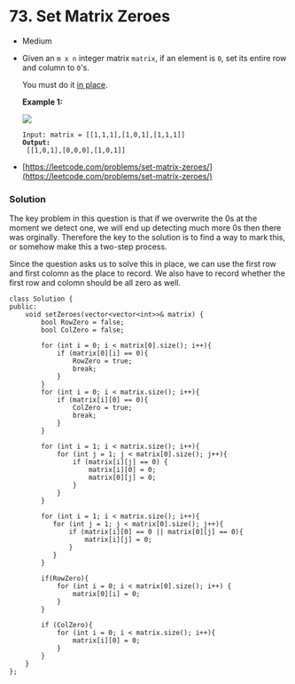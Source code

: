 # 73. Set Matrix Zeroes

* Medium
*   Given an `m x n` integer matrix `matrix`, if an element is `0`, set its entire row and column to `0`'s.

    You must do it [in place](https://en.wikipedia.org/wiki/In-place\_algorithm).

    &#x20;

    **Example 1:**

    ![](https://assets.leetcode.com/uploads/2020/08/17/mat1.jpg)

    <pre><code>Input: matrix = [[1,1,1],[1,0,1],[1,1,1]]
    <strong>Output:
    </strong> [[1,0,1],[0,0,0],[1,0,1]]</code></pre>
* [https://leetcode.com/problems/set-matrix-zeroes/](https://leetcode.com/problems/set-matrix-zeroes/)

### Solution&#x20;

The key problem in this question is that if we overwrite the 0s at the moment we detect one, we will end up detecting much more 0s then there was orginally. Therefore the key to the solution is to find a way to mark this, or somehow make this a two-step process.&#x20;

Since the question asks us to solve this in place, we can use the first row and first colomn as the place to record. We also have to record whether the first row and colomn should be all zero as well.&#x20;

```
class Solution {
public:
    void setZeroes(vector<vector<int>>& matrix) {
        bool RowZero = false;
        bool ColZero = false;
        
        for (int i = 0; i < matrix[0].size(); i++){ 
            if (matrix[0][i] == 0){
                RowZero = true;
                break;
            } 
        }
        for (int i = 0; i < matrix.size(); i++){ 
            if (matrix[i][0] == 0){
                ColZero = true;
                break;
            } 
        }
        
        for (int i = 1; i < matrix.size(); i++){ 
            for (int j = 1; j < matrix[0].size(); j++){    
                if (matrix[i][j] == 0) {
                    matrix[i][0] = 0;
                    matrix[0][j] = 0;
                }        
            }
        }
        
        for (int i = 1; i < matrix.size(); i++){
           for (int j = 1; j < matrix[0].size(); j++){
               if (matrix[i][0] == 0 || matrix[0][j] == 0){
                   matrix[i][j] = 0;
               }
           }
        }
        
        if(RowZero){ 
            for (int i = 0; i < matrix[0].size(); i++) {
                matrix[0][i] = 0;
            }
        }
        
        if (ColZero){ 
            for (int i = 0; i < matrix.size(); i++){
                matrix[i][0] = 0;
            }
        }
    }
};
```
